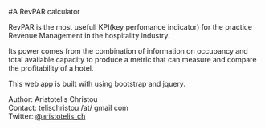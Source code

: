 #A RevPAR calculator

RevPAR is the most usefull KPI(key perfomance indicator) for 
the practice Revenue Management in the hospitality industry.

Its power comes from the combination of information on occupancy and 
total available capacity to produce a metric that can measure and compare the profitability of a hotel.


This web app is built with using bootstrap and jquery.

Author: Aristotelis Christou  
Contact: telischristou /at/ gmail com  
Twitter: [@aristotelis_ch](https://twitter.com/aristotelis_ch)  





